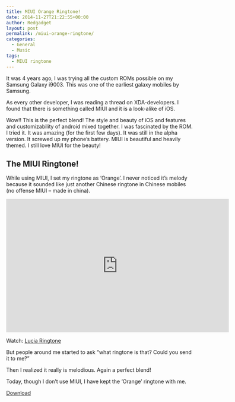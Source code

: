```yaml
---
title: MIUI Orange Ringtone!
date: 2014-11-27T21:22:55+00:00
author: Redgadget
layout: post
permalink: /miui-orange-ringtone/
categories:
  - General
  - Music
tags:
  - MIUI ringtone
---
```

It was 4 years ago, I was trying all the custom ROMs possible on my Samsung Galaxy i9003. This was one of the earliest galaxy mobiles by Samsung.

As every other developer, I was reading a thread on XDA-developers. I found that there is something called MIUI and it is a look-alike of iOS.

Wow!! This is the perfect blend! The style and beauty of iOS and features and customizability of android mixed together. I was fascinated by the ROM. I tried it. It was amazing (for the first few days). It was still in the alpha version. It screwed up my phone&#8217;s battery. MIUI is beautiful and heavily themed. I still love MIUI for the beauty!

## The MIUI Ringtone!

While using MIUI, I set my ringtone as &#8216;Orange&#8217;. I never noticed it&#8217;s melody because it sounded like just another Chinese ringtone in Chinese mobiles (no offense MIUI &#8211; made in china).

<iframe width="600" height="360" src="https://www.youtube.com/embed/ylArgXg1HK0" frameborder="0" allowfullscreen></iframe>

Watch: [Lucia Ringtone](http://redgadgets.com/lucia-ringtone/)

But people around me started to ask &#8220;what ringtone is that? Could you send it to me?&#8221;
  
Then I realized it really is melodious. Again a perfect blend!

Today, though I don&#8217;t use MIUI, I have kept the &#8216;Orange&#8217; ringtone with me.

[Download](/file/Orange.mp3)